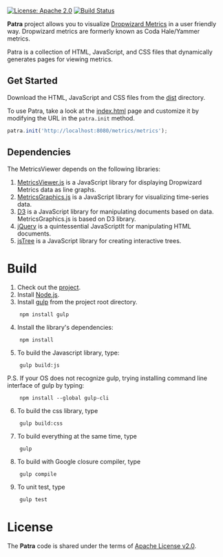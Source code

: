 [![License: Apache 2.0](https://img.shields.io/badge/License-Apache%202.0-blue.svg)](https://opensource.org/licenses/Apache-2.0) [![Build Status][travis-badge]][travis-badge-url]


**Patra** project allows you to visualize [Dropwizard Metrics](http://metrics.dropwizard.io/) in a user friendly way.
Dropwizard metrics are formerly known as Coda Hale/Yammer metrics.

Patra is a collection of HTML, JavaScript, and CSS files that dynamically generates pages for viewing metrics.


## Get Started
Download the HTML, JavaScript and CSS files from the [dist](dist) directory. 

To use Patra, take a look at the [index.html](dist/index.html) page and customize it by modifying the URL 
in the `patra.init` method.

```javascript
patra.init('http://localhost:8080/metrics/metrics');
```
## Dependencies
The MetricsViewer depends on the following libraries:
1. [MetricsViewer.js](https://github.com/indrabasak/metrics-viewer ) is a JavaScript library for displaying Dropwizard Metrics data as line graphs. 
2. [MetricsGraphics.js](http://metricsgraphicsjs.org) is a JavaScript library for visualizing time-series data.
3. [D3](http://d3js.org) is a JavaScript library for manipulating documents based on data. MetricsGraphics.js is based
 on D3 library.
4. [jQuery](http://jquery.com/) is a quintessential JavaScriptIt for manipulating HTML documents.
5. [jsTree](https://www.jstree.com/) is a JavaScript library for creating interactive trees.

# Build
1. Check out the [project](https://github.com/indrabasak/metrics-viewer).
2. Install [Node.js](http://nodejs.org).
3. Install [gulp](http://gulpjs.com) from the project root directory.
```    
    npm install gulp
```
4. Install the library's dependencies:
``` 
    npm install
``` 
5. To build the Javascript library, type:
``` 
    gulp build:js
```     
P.S. If your OS does not recognize gulp, trying installing command line interface of gulp by typing:
``` 
    npm install --global gulp-cli
``` 
6. To build the css library, type
```     
    gulp build:css
```     
7. To build everything at the same time, type
```   
    gulp
``` 
8. To build with Google closure compiler, type
```   
    gulp compile
``` 
9. To unit test, type
```   
    gulp test
``` 
# License

The __Patra__ code is shared under the terms of [Apache License v2.0](https://opensource.org/licenses/Apache-2.0).

[travis-badge]: https://travis-ci.org/indrabasak/patra.svg?branch=master
[travis-badge-url]: https://travis-ci.org/indrabasak/patra

